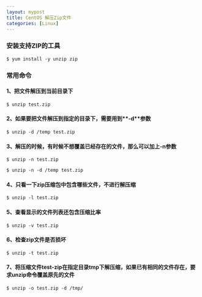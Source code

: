 ```yaml
---
layout: mypost
title: CentOS 解压Zip文件
categories: [Linux]
---
```


### 安装支持ZIP的工具

```shell
$ yum install -y unzip zip
```

### 常用命令

#### 1、把文件解压到当前目录下

```shell
$ unzip test.zip
```

#### 2、如果要把文件解压到指定的目录下，需要用到**-d**参数

```shell
$ unzip -d /temp test.zip
```

#### 3、解压的时候，有时候不想覆盖已经存在的文件，那么可以加上-n参数

```shell
$ unzip -n test.zip

$ unzip -n -d /temp test.zip
```

#### 4、只看一下zip压缩包中包含哪些文件，不进行解压缩

```shell
$ unzip -l test.zip
```

#### 5、查看显示的文件列表还包含压缩比率

```shell
$ unzip -v test.zip
```

#### 6、检查zip文件是否损坏

```shell
$ unzip -t test.zip
```

#### 7、将压缩文件test-zip在指定目录tmp下解压缩，如果已有相同的文件存在，要求**unzip**命令覆盖原先的文件

```shell
$ unzip -o test.zip -d /tmp/
```